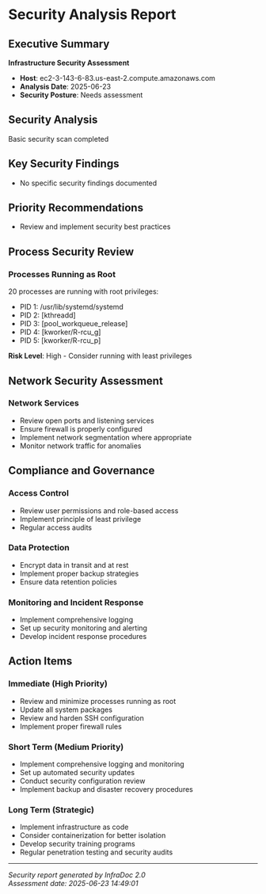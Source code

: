 # Security Analysis Report

## Executive Summary

**Infrastructure Security Assessment**
- **Host**: ec2-3-143-6-83.us-east-2.compute.amazonaws.com
- **Analysis Date**: 2025-06-23
- **Security Posture**: Needs assessment

## Security Analysis

Basic security scan completed

## Key Security Findings

- No specific security findings documented

## Priority Recommendations

- Review and implement security best practices

## Process Security Review


### Processes Running as Root
20 processes are running with root privileges:

- PID 1: /usr/lib/systemd/systemd
- PID 2: [kthreadd]
- PID 3: [pool_workqueue_release]
- PID 4: [kworker/R-rcu_g]
- PID 5: [kworker/R-rcu_p]

**Risk Level**: High - Consider running with least privileges


## Network Security Assessment


### Network Services
- Review open ports and listening services
- Ensure firewall is properly configured
- Implement network segmentation where appropriate
- Monitor network traffic for anomalies


## Compliance and Governance

### Access Control
- Review user permissions and role-based access
- Implement principle of least privilege
- Regular access audits

### Data Protection
- Encrypt data in transit and at rest
- Implement proper backup strategies
- Ensure data retention policies

### Monitoring and Incident Response
- Implement comprehensive logging
- Set up security monitoring and alerting
- Develop incident response procedures

## Action Items

### Immediate (High Priority)
- Review and minimize processes running as root
- Update all system packages
- Review and harden SSH configuration
- Implement proper firewall rules

### Short Term (Medium Priority)
- Implement comprehensive logging and monitoring
- Set up automated security updates
- Conduct security configuration review
- Implement backup and disaster recovery procedures

### Long Term (Strategic)
- Implement infrastructure as code
- Consider containerization for better isolation
- Develop security training programs
- Regular penetration testing and security audits

---

*Security report generated by InfraDoc 2.0*  
*Assessment date: 2025-06-23 14:49:01*
